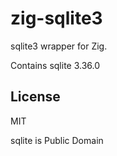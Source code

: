 # zig-sqlite3
sqlite3 wrapper for Zig.

Contains sqlite 3.36.0

## License
MIT

sqlite is Public Domain
